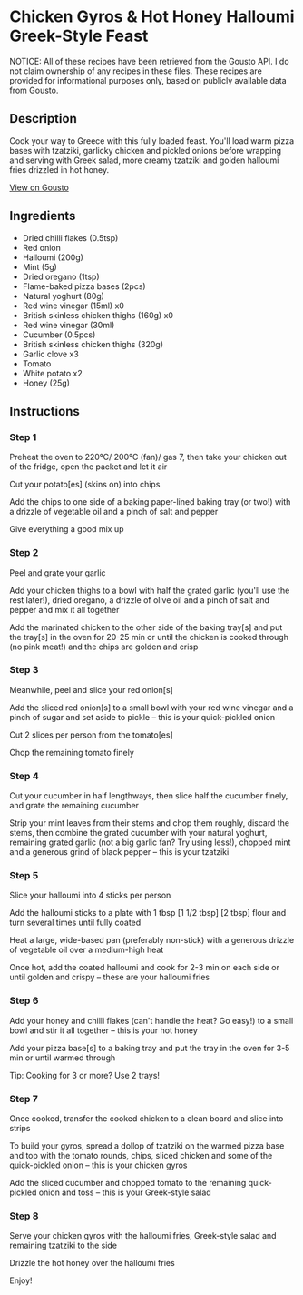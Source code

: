 # Chicken Gyros & Hot Honey Halloumi Greek-Style Feast

NOTICE: All of these recipes have been retrieved from the Gousto API. I do not claim ownership of any recipes in these files. These recipes are provided for informational purposes only, based on publicly available data from Gousto.

## Description

Cook your way to Greece with this fully loaded feast. You'll load warm pizza bases with tzatziki, garlicky chicken and pickled onions before wrapping and serving with Greek salad, more creamy tzatziki and golden halloumi fries drizzled in hot honey.

[View on Gousto](https://www.gousto.co.uk/recipes/cookbook/chicken-gyros-hot-honey-halloumi-greek-feast)

## Ingredients

- Dried chilli flakes (0.5tsp)
- Red onion
- Halloumi (200g)
- Mint (5g)
- Dried oregano (1tsp)
- Flame-baked pizza bases (2pcs)
- Natural yoghurt (80g)
- Red wine vinegar (15ml) x0
- British skinless chicken thighs (160g) x0
- Red wine vinegar (30ml)
- Cucumber (0.5pcs)
- British skinless chicken thighs (320g)
- Garlic clove x3
- Tomato
- White potato x2
- Honey (25g)

## Instructions


### Step 1

Preheat the oven to 220°C/ 200°C (fan)/ gas 7, then take your chicken out of the fridge, open the packet and let it air

Cut your potato[es] (skins on) into chips

Add the chips to one side of a baking paper-lined baking tray (or two!) with a drizzle of vegetable oil and a pinch of salt and pepper

Give everything a good mix up


### Step 2

Peel and grate your garlic

Add your chicken thighs to a bowl with half the grated garlic (you'll use the rest later!), dried oregano, a drizzle of olive oil and a pinch of salt and pepper and mix it all together

Add the marinated chicken to the other side of the baking tray[s] and put the tray[s] in the oven for 20-25 min or until the chicken is cooked through (no pink meat!) and the chips are golden and crisp


### Step 3

Meanwhile, peel and slice your red onion[s]

Add the sliced red onion[s] to a small bowl with your red wine vinegar and a pinch of sugar and set aside to pickle – this is your quick-pickled onion

Cut 2 slices per person from the tomato[es]

Chop the remaining tomato finely


### Step 4

Cut your cucumber in half lengthways, then slice half the cucumber finely, and grate the remaining cucumber 

Strip your mint leaves from their stems and chop them roughly, discard the stems, then combine the grated cucumber with your natural yoghurt, remaining grated garlic (not a big garlic fan? Try using less!), chopped mint and a generous grind of black pepper – this is your tzatziki


### Step 5

Slice your halloumi into 4 sticks per person

Add the halloumi sticks to a plate with 1 tbsp <span class="text-purple">[1 1/2 tbsp]</span> <span class="text-danger">[2 tbsp]</span> flour and turn several times until fully coated

Heat a large, wide-based pan (preferably non-stick) with a generous drizzle of vegetable oil over a medium-high heat

Once hot, add the coated halloumi and cook for 2-3 min on each side or until golden and crispy – these are your halloumi fries


### Step 6

Add your honey and chilli flakes (can't handle the heat? Go easy!) to a small bowl and stir it all together – this is your hot honey

Add your pizza base[s] to a baking tray and put the tray in the oven for 3-5 min or until warmed through

Tip: Cooking for 3 or more? Use 2 trays!


### Step 7

Once cooked, transfer the cooked chicken to a clean board and slice into strips

To build your gyros, spread a dollop of tzatziki on the warmed pizza base and top with the tomato rounds, chips, sliced chicken and some of the quick-pickled onion – this is your chicken gyros

Add the sliced cucumber and chopped tomato to the remaining quick-pickled onion and toss – this is your Greek-style salad

### Step 8

Serve your chicken gyros with the halloumi fries, Greek-style salad and remaining tzatziki to the side

Drizzle the hot honey over the halloumi fries

Enjoy!

